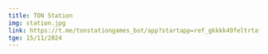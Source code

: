 ```yaml
---
title: TON Station
img: station.jpg
link: https://t.me/tonstationgames_bot/app?startapp=ref_gkkkk49feltrtaftx7kkfs
tge: 15/11/2024
---
```

